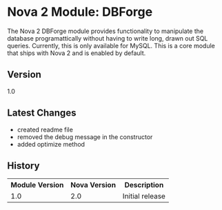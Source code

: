 # Nova 2 Module: DBForge

The Nova 2 DBForge module provides functionality to manipulate the database programattically without having to write long, drawn out SQL queries. Currently, this is only available for MySQL. This is a core module that ships with Nova 2 and is enabled by default.

## Version

1.0

## Latest Changes

* created readme file
* removed the debug message in the constructor
* added optimize method

## History

<table>
	<tr>
		<th>Module Version</th><th>Nova Version</th><th>Description</th>
	</tr>
	<tr>
		<td>1.0</td><td>2.0</td><td>Initial release</td>
	</tr>
</table>